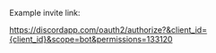 Example invite link:

https://discordapp.com/oauth2/authorize?&client_id={client_id}&scope=bot&permissions=133120

